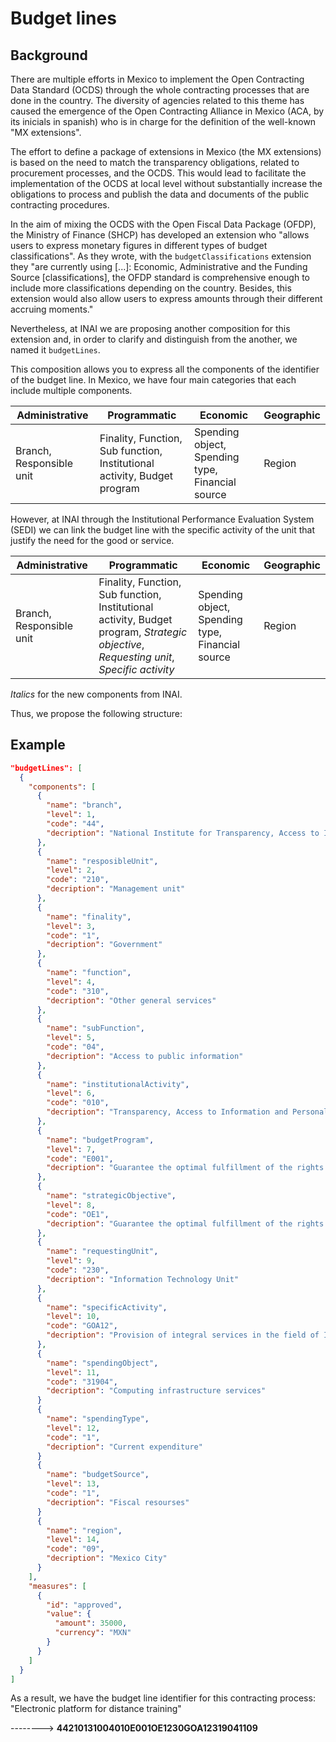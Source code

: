 # Budget lines

## Background

There are multiple efforts in Mexico to implement the Open Contracting Data Standard (OCDS) through the whole contracting processes that are done in the country. The diversity of agencies related to this theme has caused the emergence of the Open Contracting Alliance in Mexico (ACA, by its inicials in spanish) who is in charge for the definition of the well-known "MX extensions".

The effort to define a package of extensions in Mexico (the MX extensions) is based on the need to match the transparency obligations, related to procurement processes, and the OCDS. This would lead to facilitate the implementation of the OCDS at local level without substantially increase the obligations to process and publish the data and documents of the public contracting procedures.

In the aim of mixing the OCDS with the Open Fiscal Data Package (OFDP), the Ministry of Finance (SHCP) has developed an extension who "allows users to express monetary figures in different types of budget classifications". As they wrote, with the `budgetClassifications` extension they "are currently using [...]: Economic, Administrative and the Funding Source [classifications], the OFDP standard is comprehensive enough to include more classifications depending on the country. Besides, this extension would also allow users to express amounts through their different accruing moments."

Nevertheless, at INAI we are proposing another composition for this extension and, in order to clarify and distinguish from the another, we named it `budgetLines`.

This composition allows you to express all the components of the identifier of the budget line. In Mexico, we have four main categories that each include multiple components.

**Administrative** | **Programmatic** | **Economic** | **Geographic** 
--|--|--|--
Branch, Responsible unit | Finality, Function, Sub function, Institutional activity, Budget program | Spending object, Spending type, Financial source | Region

However, at INAI through the Institutional Performance Evaluation System (SEDI) we can link the budget line with the specific activity of the unit that justify the need for the good or service.

**Administrative** | **Programmatic** | **Economic** | **Geographic** 
--|--|--|--
Branch, Responsible unit | Finality, Function, Sub function, Institutional activity, Budget program, *Strategic objective*, *Requesting unit*, *Specific activity* | Spending object, Spending type, Financial source | Region

*Italics* for the new components from INAI.

Thus, we propose the following structure:

## Example

```json
"budgetLines": [
  {
    "components": [
      {
        "name": "branch",
        "level": 1,
        "code": "44",
        "decription": "National Institute for Transparency, Access to Information and Personal Data Protection"
      },
      {
        "name": "resposibleUnit",
        "level": 2,
        "code": "210",
        "decription": "Management unit"
      },
      {
        "name": "finality",
        "level": 3,
        "code": "1",
        "decription": "Government"
      },
      {
        "name": "function",
        "level": 4,
        "code": "310",
        "decription": "Other general services"
      },
      {
        "name": "subFunction",
        "level": 5,
        "code": "04",
        "decription": "Access to public information"
      },
      {
        "name": "institutionalActivity",
        "level": 6,
        "code": "010",
        "decription": "Transparency, Access to Information and Personal Data Protection"
      },
      {
        "name": "budgetProgram",
        "level": 7,
        "code": "E001",
        "decription": "Guarantee the optimal fulfillment of the rights of access to information and personal data protection"
      },
      {
        "name": "strategicObjective",
        "level": 8,
        "code": "OE1",
        "decription": "Guarantee the optimal fulfillment of the rights of access to information and personal data protection"
      },
      {
        "name": "requestingUnit",
        "level": 9,
        "code": "230",
        "decription": "Information Technology Unit"
      },
      {
        "name": "specificActivity",
        "level": 10,
        "code": "GOA12",
        "decription": "Provision of integral services in the field of ICT"
      },
      {
        "name": "spendingObject",
        "level": 11,
        "code": "31904",
        "decription": "Computing infrastructure services"
      }
      {
        "name": "spendingType",
        "level": 12,
        "code": "1",
        "decription": "Current expenditure"
      }
      {
        "name": "budgetSource",
        "level": 13,
        "code": "1",
        "decription": "Fiscal resourses"
      }
      {
        "name": "region",
        "level": 14,
        "code": "09",
        "decription": "Mexico City"
      }
    ],
    "measures": [
      {
        "id": "approved",
        "value": {
          "amount": 35000,
          "currency": "MXN"
        }
      }
    ]
  }
]
```
As a result, we have the budget line identifier for this contracting process: "Electronic platform for distance training"

-------->  **44210131004010E001OE1230GOA12319041109**

